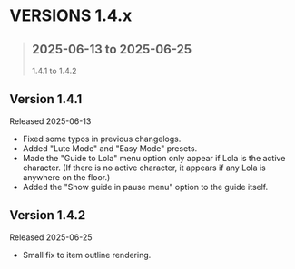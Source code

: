 # **VERSIONS 1.4.x**
>## **2025-06-13 to 2025-06-25**
>1.4.1 to 1.4.2

## Version 1.4.1
Released 2025-06-13

- Fixed some typos in previous changelogs.
- Added "Lute Mode" and "Easy Mode" presets.
- Made the "Guide to Lola" menu option only appear if Lola is the active character. (If there is no active character, it appears if any Lola is anywhere on the floor.)
- Added the "Show guide in pause menu" option to the guide itself.

## Version 1.4.2
Released 2025-06-25

- Small fix to item outline rendering.